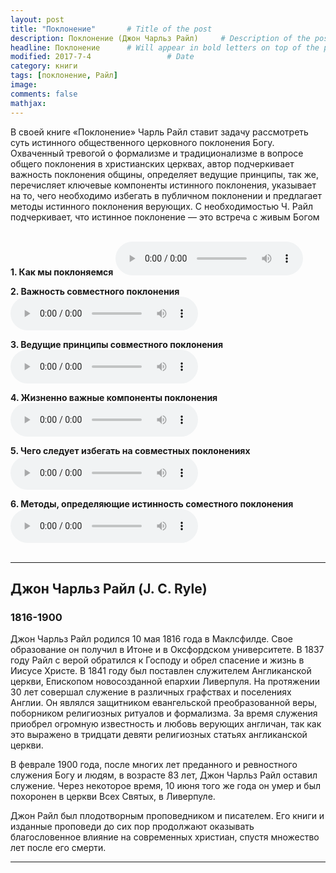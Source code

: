 ```yaml
---
layout: post
title: "Поклонение"       # Title of the post
description: Поклонение (Джон Чарльз Райл)     # Description of the post, used for Facebook Opengraph & Twitter
headline: Поклонение      # Will appear in bold letters on top of the post
modified: 2017-7-4                 # Date
category: книги
tags: [поклонение, Райл]
image: 
comments: false
mathjax:
---
```


В своей книге «Поклонение» Чарль Райл ставит задачу рассмотреть суть истинного общественного церковного поклонения Богу. Охваченный тревогой о формализме и традиционализме в вопросе общего поклонения в христианских церквах, автор подчеркивает важность поклонения общины, определяет ведущие принципы, так же, перечисляет ключевые компоненты истинного поклонения, указывает на то, чего необходимо избегать в публичном поклонении и предлагает методы истинного поклонения верующих. С необходимостью Ч. Райл подчеркивает, что истинное поклонение — это встреча с живым Богом
<br/>
<br/>

<!-- more -->

**1. Как мы поклоняемся**
<audio controls>
    <source src="https://s3.amazonaws.com/audiobooks.deepidea.cloud/ryle_worship/01_how_we_worship.mp3" type="audio/mpeg"/>
</audio>
<br/>

**2. Важность совместного поклонения**
<audio controls>
    <source src="https://s3.amazonaws.com/audiobooks.deepidea.cloud/ryle_worship/02_importance_of_collective_worship.mp3" type="audio/mpeg"/>
</audio>
<br/>

**3. Ведущие принципы совместного поклонения**
<audio controls>
    <source src="https://s3.amazonaws.com/audiobooks.deepidea.cloud/ryle_worship/03_principles_of_collective_worship.mp3" type="audio/mpeg"/>
</audio>
<br/>

**4. Жизненно важные компоненты поклонения**
<audio controls>
    <source src="https://s3.amazonaws.com/audiobooks.deepidea.cloud/ryle_worship/04_principles_of_warchip.mp3" type="audio/mpeg"/>
</audio>
<br/>

**5. Чего следует избегать на совместных поклонениях**
<audio controls>
    <source src="https://s3.amazonaws.com/audiobooks.deepidea.cloud/ryle_worship/05_what_to_avoid.mp3" type="audio/mpeg"/>
</audio>
<br/>

**6. Методы, определяющие истинность соместного поклонения**
<audio controls>
    <source src="https://s3.amazonaws.com/audiobooks.deepidea.cloud/ryle_worship/06_methods.mp3" type="audio/mpeg"/>
</audio>
<br/>
<br/>


---
## Джон Чарльз Райл (J. C. Ryle)
### **1816-1900**
Джон Чарльз Райл родился 10 мая 1816 года в Маклсфилде. Свое образование он получил в Итоне и в Оксфордском университете. В 1837 году Райл с верой обратился к Господу и обрел спасение и жизнь в Иисусе Христе. В 1841 году был поставлен служителем Англиканской церкви, Епископом новосозданной епархии Ливерпуля. На протяжении 30 лет совершал служение в различных графствах и поселениях Англии. Он являлся защитником евангельской преобразованной веры, поборником религиозных ритуалов и формализма. За время служения приобрел огромную известность и любовь верующих англичан, так как это выражено в тридцати девяти религиозных статьях англиканской церкви. 

В феврале 1900 года, после многих лет преданного и ревностного служения Богу и людям, в возрасте 83 лет, Джон Чарльз Райл оставил служение. 
Через некоторое время, 10 июня того же года он умер и был похоронен в церкви Всех Святых, в Ливерпуле. 

Джон Райл был плодотворным проповедником и писателем. Его книги и изданные проповеди до сих пор продолжают оказывать благословенное влияние на современных христиан, спустя множество лет после его смерти. 

---






